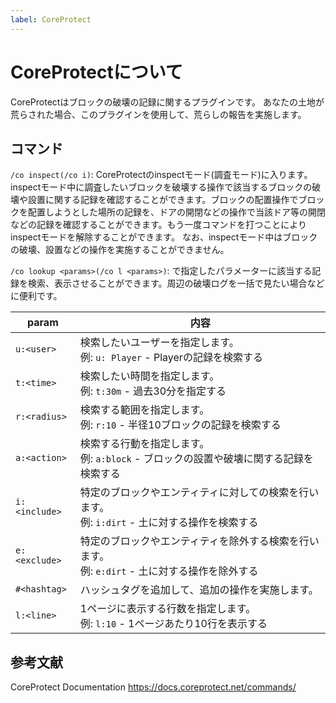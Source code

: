 ```yaml
---
label: CoreProtect
---
```

# CoreProtectについて

CoreProtectはブロックの破壊の記録に関するプラグインです。
あなたの土地が荒らされた場合、このプラグインを使用して、荒らしの報告を実施します。

## コマンド

`/co inspect(/co i)`: CoreProtectのinspectモード(調査モード)に入ります。inspectモード中に調査したいブロックを破壊する操作で該当するブロックの破壊や設置に関する記録を確認することができます。ブロックの配置操作でブロックを配置しようとした場所の記録を、ドアの開閉などの操作で当該ドア等の開閉などの記録を確認することができます。もう一度コマンドを打つことによりinspectモードを解除することができます。
なお、inspectモード中はブロックの破壊、設置などの操作を実施することができません。

`/co lookup <params>(/co l <params>)`: <params>で指定したパラメーターに該当する記録を検索、表示させることができます。周辺の破壊ログを一括で見たい場合などに便利です。

|param|内容|
|----|----|
|`u:<user>`|検索したいユーザーを指定します。<br>例: `u: Player` - Playerの記録を検索する|
|`t:<time>`|検索したい時間を指定します。<br>例: `t:30m` - 過去30分を指定する|
|`r:<radius>`|検索する範囲を指定します。<br>例: `r:10` - 半径10ブロックの記録を検索する|
|`a:<action>`|検索する行動を指定します。<br>例: `a:block` - ブロックの設置や破壊に関する記録を検索する|
|`i:<include>`|特定のブロックやエンティティに対しての検索を行います。<br>例: `i:dirt` - 土に対する操作を検索する|
|`e:<exclude>`|特定のブロックやエンティティを除外する検索を行います。<br>例: `e:dirt` - 土に対する操作を除外する|
|`#<hashtag>`|ハッシュタグを追加して、追加の操作を実施します。|
|`l:<line>`|1ページに表示する行数を指定します。<br>例: `l:10` - 1ページあたり10行を表示する|


## 参考文献

CoreProtect Documentation
https://docs.coreprotect.net/commands/
